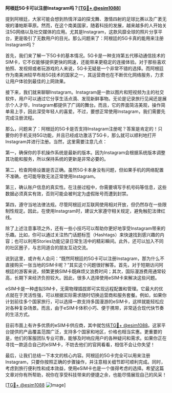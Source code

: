 **阿根廷5G卡可以注册Instagram吗？[[TG💪+ @esim1088](https://t.me/s/esim1088)]**

提到阿根廷，大家可能会想到热情洋溢的探戈舞、激情四射的足球比赛以及广袤无垠的潘帕斯草原。然而，在这个南美国家，随着科技的发展，越来越多的人开始关注5G网络以及社交媒体的应用。尤其是Instagram，这款风靡全球的照片分享平台，更是吸引了无数用户的目光。那么问题来了：阿根廷的5G卡真的能用来注册Instagram吗？

首先，我们来了解一下5G卡的基本情况。5G卡是一种支持第五代移动通信技术的SIM卡，它不仅能够提供更快的网速，还能带来更稳定的连接体验。对于那些喜欢拍照、发视频或者玩游戏的人来说，5G卡无疑是一个非常不错的选择。而阿根廷作为南美洲较早布局5G技术的国家之一，其运营商也在不断优化网络服务，力求让用户体验到最佳的上网效果。

接下来，我们就来聊聊Instagram。Instagram是一款以图片和短视频为主的社交软件，用户可以通过它分享生活点滴、发现新鲜事物。无论是记录旅行见闻还是展示个人才华，Instagram都提供了广阔的舞台。而且，它的界面简洁美观，操作简单易上手，因此深受年轻人的喜爱。不过，要想正常使用Instagram，我们需要先完成注册流程。

那么，问题来了：阿根廷的5G卡是否支持Instagram注册呢？答案是肯定的！只要你的手机支持5G功能，并且已经成功激活了5G卡，那么就可以顺利地打开Instagram并进行注册。当然，这里需要注意几点：

第一，确保你的手机操作系统是最新的版本。因为Instagram会根据系统版本调整其功能和服务，所以保持系统的更新是非常必要的。

第二，检查网络设置是否正确。虽然5G卡本身没有问题，但如果手机的网络配置不准确，也可能导致无法正常使用Instagram。

第三，确认账户信息的真实性。在注册过程中，你需要填写手机号码等信息，这些数据必须真实有效，否则可能会被判定为虚假账号而遭到封禁。

第四，遵守当地法律法规。尽管阿根廷对互联网使用相对开放，但仍然存在一些限制性规定。因此，在使用Instagram时，建议大家遵守相关规定，避免触犯法律红线。

除了上述注意事项之外，还有一些小技巧可以帮助你更好地享受Instagram带来的乐趣。比如，你可以通过关注热门话题标签（Hashtags）来快速找到感兴趣的内容；也可以利用Stories功能记录日常生活中的精彩瞬间。此外，还可以加入不同的社区圈子，与志同道合的朋友互动交流。

说到这里，或许有人会问：“既然阿根廷的5G卡可以注册Instagram，那为什么不直接购买一张当地的SIM卡呢？”其实这个问题很好解答。首先，对于短期访问阿根廷的游客来说，频繁更换SIM卡既麻烦又浪费时间；其次，国际漫游费用通常较高，长期下来经济负担较大。因此，很多人选择使用eSIM卡来解决这些问题。

eSIM卡是一种虚拟SIM卡，无需物理插拔即可实现远程配置和管理。它最大的优点就在于灵活性强，可以根据实际需求随时切换运营商和服务套餐。例如，如果你计划前往多个国家旅行，可以选择一款支持多国漫游的eSIM卡，这样就能轻松应对各种复杂场景。而且，由于eSIM卡体积小巧、便于携带，非常适合现代快节奏的生活方式。

目前市面上有许多优质的eSIM卡供应商，其中就包括[TG💪+ @esim1088](https://t.me/s/esim1088)。这家平台提供的产品覆盖范围广泛，支持多个国家和地区，价格也相当实惠。更重要的是，他们的客服团队专业可靠，能够及时响应用户的各种疑问和需求。如果你正在寻找一款适合自己的eSIM卡，不妨去他们的官网看看，相信不会让你失望！

最后，让我们总结一下本文的核心内容。阿根廷的5G卡完全可以用来注册Instagram，只要你按照正确的步骤操作，并注意相关细节即可顺利完成。同时，考虑到旅行便利性和成本效益，使用eSIM卡也是一个值得考虑的选择。希望这篇文章对你有所帮助，祝你在享受科技带来的便捷之余，也能尽情展现自己的风采！

[[TG💪+ @esim1088](https://t.me/s/esim1088) ![Image](https://i.postimg.cc/4NQfJmqS/Snipaste-2025-05-13-00-14-12.png)]